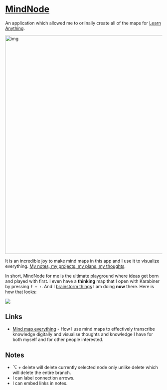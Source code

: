 # [MindNode](https://mindnode.com/)
An application which allowed me to oriinally create all of the maps for [Learn Anything](https://learn-anything.xyz).

<img src="https://raw.githubusercontent.com/learn-anything/learn-anything/master/media/header.png" width="700" alt="img">

It is an incredible joy to make mind maps in this app and I use it to visualize everything. [My notes, my projects, my plans, my thoughts](https://medium.com/@NikitaVoloboev/mind-map-everything-d27670f70739#.p7w44kr44).

In short, MindNode for me is the ultimate playground where ideas get born and played with first. I even have a __thinking__ map that I open with Karabiner by pressing `f + :`. And I [brainstorm things](../../research/solving-problems.md) I am doing __now__ there. Here is how that looks:

![](https://i.imgur.com/uYr28eZ.png)

## Links
- [Mind map everything](https://medium.com/@NikitaVoloboev/mind-map-everything-d27670f70739) - How I use mind maps to effectively transcribe knowledge digitally and visualise thoughts and knowledge I have for both myself and for other people interested.

## Notes
- ⌥ + delete will delete currently selected node only unlike delete which will delete the entire branch.
- I can label connection arrows.
- I can embed links in notes.